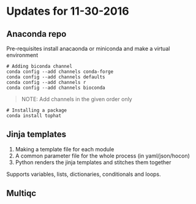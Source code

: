 # Updates for 11-30-2016

## Anaconda repo

Pre-requisites install anacaonda or miniconda and make a virtual environment
```shell
# Adding biconda channel
conda config --add channels conda-forge
conda config --add channels defaults
conda config --add channels r
conda config --add channels bioconda
```
>NOTE: Add channels in the given order only

```shell
# Installing a package
conda install tophat
```

## Jinja templates

1. Making a template file for each module
2. A common parameter file for the whole process (in yaml/json/hocon)
3. Python renders the jinja templates and stitches them together

Supports variables, lists, dictionaries, conditionals and loops.

## Multiqc
